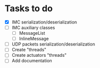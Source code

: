 # Tasks to do

- [x] IMC serialization/deserialization
- [ ] IMC auxiliary classes
  - [ ] MessageList
  - [ ] InlineMessage
- [ ] UDP packets serialization/deserialization
- [ ] Create "threads"
- [ ] Create actuators "threads"
- [ ] Add documentation
